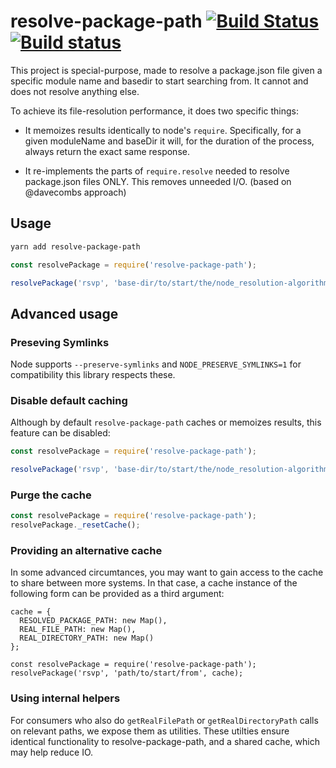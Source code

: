 # resolve-package-path [![Build Status](https://travis-ci.org/stefanpenner/fast-resolve-package.svg?branch=master)](https://travis-ci.org/stefanpenner/fast-resolve-package) [![Build status](https://ci.appveyor.com/api/projects/status/7d7xx9ig4153lhh1/branch/master?svg=true)](https://ci.appveyor.com/project/embercli/resolve-package-path/branch/master)


This project is special-purpose, made to resolve a package.json file
given a specific module name and basedir to start searching from. It
cannot and does not resolve anything else.

To achieve its file-resolution performance, it does two specific things:

* It memoizes results identically to node's `require`. Specifically,
  for a given moduleName and baseDir it will, for the duration of the process,
  always return the exact same response.

* It re-implements the parts of `require.resolve` needed to resolve package.json
  files ONLY. This removes unneeded I/O. (based on @davecombs approach)

## Usage

```sh
yarn add resolve-package-path
```

```js
const resolvePackage = require('resolve-package-path');

resolvePackage('rsvp', 'base-dir/to/start/the/node_resolution-algorithm-from') => // /path/to/rsvp.json or null
```


## Advanced usage


### Preseving Symlinks

Node supports `--preserve-symlinks` and `NODE_PRESERVE_SYMLINKS=1` for compatibility this library respects these.

### Disable default caching

Although by default `resolve-package-path` caches or memoizes results, this feature can be disabled:

```js
const resolvePackage = require('resolve-package-path');

resolvePackage('rsvp', 'base-dir/to/start/the/node_resolution-algorithm-from', false) => // uncached result /path/to/rsvp.json or null
```

### Purge the cache

```js
const resolvePackage = require('resolve-package-path');
resolvePackage._resetCache();
```

### Providing an alternative cache

In some advanced circumtances, you may want to gain access to the cache to share between more systems.
In that case, a cache instance of the following form can be provided as a third argument:

```
cache = {
  RESOLVED_PACKAGE_PATH: new Map(),
  REAL_FILE_PATH: new Map(),
  REAL_DIRECTORY_PATH: new Map()
};

const resolvePackage = require('resolve-package-path');
resolvePackage('rsvp', 'path/to/start/from', cache);
```

### Using internal helpers

For consumers who also do `getRealFilePath`  or
`getRealDirectoryPath` calls on relevant paths, we expose them as utilities.
These utilties ensure identical functionality to resolve-package-path, and a
shared cache, which may help reduce IO.
